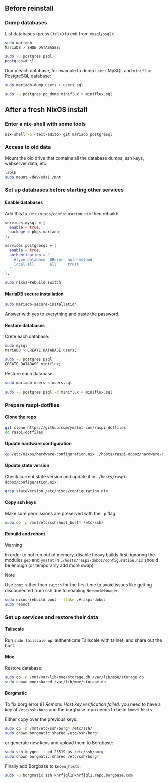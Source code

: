 ## Before reinstall

### Dump databases

List databases (press `Ctrl+D` to exit from `mysql`/`psql`):

```sh
sudo mariadb
MariaDB > SHOW DATABASES;

sudo -u postgres psql
postgres=# \l
```

Dump each database, for example to dump `users` MySQL and `miniflux` PostgreSQL database:

```sh
sudo mariadb-dump users > users.sql

sudo -u postgres pg_dump miniflux > miniflux.sql
```

## After a fresh NixOS install

### Enter a nix-shell with some tools

```sh
nix-shell -p <text-edito> git mariadb postgresql
```

### Access to old data

Mount the old drive that contains all the database dumps, ssh keys, webserver data, etc.

```sh
lsblk
sudo mount /dev/sda1 /mnt
```

### Set up databases before starting other services

#### Enable databases

Add this to `/etc/nixos/configuration.nix` then rebuild:

```nix
services.mysql = {
  enable = true;
  package = pkgs.mariadb;
};

services.postgresql = {
  enable = true;
  authentication = ''
    #type database  DBuser  auth-method
    local all       all     trust
  '';
};
```

```sh
sudo nixos-rebuild switch
```

#### MariaDB secure installation

```sh
sudo mariadb-secure-installation
```

Answer with yes to everything and paste the password.

#### Restore databases

Crete each database:

```sh
sudo mysql
MariaDB > CREATE DATABASE users;

sudo -u postgres psql
CREATE DATABASE miniflux;
```

Restore each database:

```sh
sudo mariadb users < users.sql

sudo -u postgres psql -d miniflux < miniflux.sql
```

### Prepare raspi-dotfiles

#### Clone the repo

```sh
git clone https://github.com/ymstnt-com/raspi-dotfiles
cd raspi-dotfiles
```

#### Update hardware configuration

```sh
cp /etc/nixos/hardware-configuration.nix ./hosts/raspi-doboz/hardware-configuration.nix
```

#### Update state version

Check current state version and update it in `./hosts/raspi-doboz/configuration.nix`:

```sh
grep stateVersion /etc/nixos/configuration.nix
```

#### Copy ssh keys

Make sure permissions are preserved with the `-p` flag:

```sh
sudo cp -p /mnt/etc/ssh/host_host* /etc/ssh/
```

#### Rebuild and reboot

> [!WARNING]
> In order to not run out of memory, disable heavy builds first: ignoring the modules `gep` and `ymstnt` in `./hosts/raspi-doboz/configuration.nix` should be enough (or temporarily add more swap)

> [!NOTE]
> Use `boot` rather than `switch` for the first time to avoid issues like getting disconnected from ssh due to enabling `NetworkManager`.

```sh
sudo nixos-rebuild boot --flake .#raspi-doboz
sudo reboot
```

### Set up services and restore their data

#### Tailscale

Run `sudo tailscale up`: authenticate Tailscale with tailnet, and share out the host.

#### Moe

Restore database:

```sh
sudo cp -p /mnt/var/lib/moe/storage.db /var/lib/moe/storage.db
sudo chown moe:shared /var/lib/moe/storage.db
```

#### Borgmatic

To fix borg error 81 _Remote: Host key verification failed._ you need to have a key at `/etc/ssh/borg` and the borgbase repo needs to be in `known_hosts`.

Either copy over the previous keys:

```sh
sudo cp -p /mnt/etc/ssh/borg* /etc/ssh/
sudo chown borgmatic:shared /etc/ssh/borg*
```

or generate new keys and upload them to Borgbase:

```sh
sudo ssh-keygen -t ed_25519 as /etc/ssh/borg
sudo chown borgmatic:shared /etc/ssh/borg*
```

Finally add Borgbase to `known_hosts`:

```sh
sudo -u borgmatic ssh khrfjql1@khrfjql1.repo.borgbase.com
```
